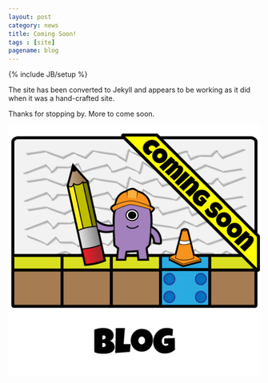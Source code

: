 ```yaml
---
layout: post
category: news
title: Coming Soon!
tags : [site]
pagename: blog
---
```

{% include JB/setup %}

The site has been converted to Jekyll and appears to be working as it did when it
was a hand-crafted site.

Thanks for stopping by. More to come soon.

![Documentation](/assets/img/index/iconBlog@2x.png "Documentation is Coming Soon.")
